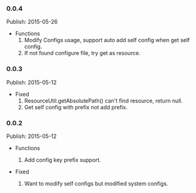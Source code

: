 ### 0.0.4 ###
Publish: 2015-05-26

* Functions
    1. Modify Configs usage, support auto add self config when get self config.
    2. If not found configure file, try get as resource.


### 0.0.3 ###
Publish: 2015-05-12

* Fixed
    1. ResourceUtil.getAbsolutePath() can't find resource, return null.
    2. Get self config with prefix not add prefix.


### 0.0.2 ###
Publish: 2015-05-12

* Functions
    1. Add config key prefix support.

* Fixed
    1. Want to modify self configs but modified system configs.